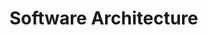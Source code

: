 <div id="title">

# Software Architecture

</div>
<div id="body">

<include src="introduction/embedContainer-inParent.md" boilerplate />
<include src="architectureDiagrams/embedContainer-inParent.md" boilerplate />
<include src="architecturalStyles/embedContainer-inParent.md" boilerplate />

</div>